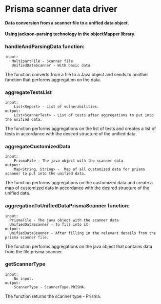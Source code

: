 # Prisma scanner data driver

#### Data conversion from a scanner file to a unified data object.
#### Using jackson-parsing technology in the objectMapper library.

### handleAndParsingData function:

    input: 
       MultipartFile - Scanner file
       UnifiedDataScanner - With basic data
The function converts from a file to a Java object and sends to another function that performs aggregation on the data.

### aggregateTestsList

    input:
        List<Report> - List of vulnerabilities.
    output:
        List<ScannerTest> - List of tests after aggregations to put into the unified data.
The function performs aggregations on the list of tests and creates a list of tests in accordance with the desired structure of the unified data.

### aggregateCustomizedData

    input:
        PrismaFile - The java object with the scanner data
    output:
        Map<String, String> -  Map of all customized data for prisma scanner to put into the unified data.
The function performs aggregations on the customized data and create a map of customized data in accordance with the desired structure of the unified data.

### aggregationToUnifiedDataPrismaScanner function:

    input:
      PrismaFile - The java object with the scanner data
      UnifiedDataScanner - To fill into it
    output:
      UnifiedDataScanner - After filling in the relevant details from the prisma scanner file.
The function performs aggregations on the java object that contains data from the file prisma scanner.

### getScannerType

    input:
        No input.
    output:
        ScannerType - ScannerType.PRISMA.
The function returns the scanner type - Prisma.